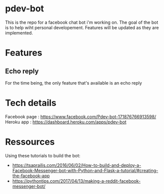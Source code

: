 # pdev-bot

This is the repo for a facebook chat bot i'm working on. The goal of the bot is to help wiht personal developement. Features will be updated as they are implemented.

# Features

## Echo reply

For the time being, the only feature that's available is an echo reply

# Tech details

Facebook page : https://www.facebook.com/Pdev-bot-171876766913598/
Heroku app : https://dashboard.heroku.com/apps/pdev-bot 

# Ressources

Using these tutorials to build the bot:

- https://tsaprailis.com/2016/06/02/How-to-build-and-deploy-a-Facebook-Messenger-bot-with-Python-and-Flask-a-tutorial/#creating-the-facebook-app
- https://pythontips.com/2017/04/13/making-a-reddit-facebook-messenger-bot/
